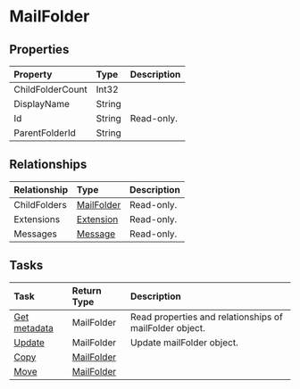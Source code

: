 # MailFolder



## Properties
| Property	   | Type	|Description|
|:---------------|:--------|:----------|
|ChildFolderCount|Int32||
|DisplayName|String||
|Id|String| Read-only.|
|ParentFolderId|String||

## Relationships
| Relationship | Type	|Description|
|:---------------|:--------|:----------|
|ChildFolders|[MailFolder](mailfolder.md)| Read-only.|
|Extensions|[Extension](extension.md)| Read-only.|
|Messages|[Message](message.md)| Read-only.|

## Tasks

| Task		   | Return Type	|Description|
|:---------------|:--------|:----------|
|[Get metadata](../api/mailfolder_get.md) | MailFolder |Read properties and relationships of mailFolder object.|
|[Update](../api/mailfolder_update.md) | MailFolder	|Update mailFolder object. |
|[Copy](../api/mailfolder_copy.md)|[MailFolder](mailfolder.md)||
|[Move](../api/mailfolder_move.md)|[MailFolder](mailfolder.md)||
